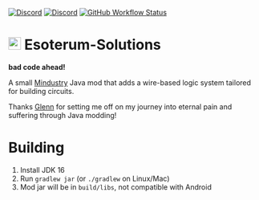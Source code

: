 [![Discord](https://img.shields.io/discord/886635642312880179?color=7289da&label=Esoterum&logo=discord&logoColor=7289da&style=for-the-badge)](https://discord.gg/tz89KuZyTX)
[![Discord](https://img.shields.io/discord/782583108473978880?color=7289da&label=AVANT%20TEAM&logo=discord&logoColor=7289da&style=for-the-badge)](https://discord.gg/V6ygvgGVqE)
[![GitHub Workflow Status](https://img.shields.io/github/workflow/status/Goobrr/Esoterum-Solutions/Java%20CI?style=for-the-badge)](https://github.com/Goobrr/Esoterum-Solutions/actions/workflows/gradle.yml)

# <img src="https://github.com/Goobrr/Esoterum-Solutions/blob/master/assets/icon.png" width="25" height="25" /> Esoterum-Solutions
**bad code ahead!**

A small [Mindustry](https://github.com/Anuken/Mindustry) Java mod that adds a wire-based logic system tailored for building circuits.

Thanks [Glenn](https://github.com/GlennFolker) for setting me off on my journey into eternal pain and suffering through Java modding!

# Building
1. Install JDK 16
2. Run `gradlew jar` (or `./gradlew` on Linux/Mac)
3. Mod jar will be in `build/libs`, not compatible with Android
